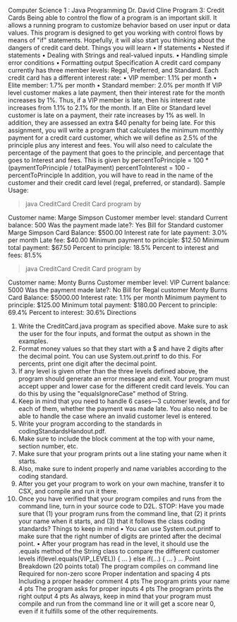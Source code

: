 Computer Science 1 : Java Programming
Dr. David Cline
Program 3: Credit Cards
Being able to control the flow of a program is an important skill. It allows a running program to
customize behavior based on user input or data values. This program is designed to get you working
with control flows by means of "if" statements. Hopefully, it will also start you thinking about the
dangers of credit card debt.
Things you will learn
• If statements
• Nested if statements
• Dealing with Strings and real-valued inputs.
• Handling simple error conditions
• Formatting output
Specification
A credit card company currently has three member levels: Regal, Preferred, and Standard. Each credit
card has a different interest rate:
• VIP member: 1.1% per month
• Elite member: 1.7% per month
• Standard member: 2.0% per month
If VIP level customer makes a late payment, then their interest rate for the month increases by 1%.
Thus, if a VIP member is late, then his interest rate increases from 1.1% to 2.1% for the month.
If an Elite or Standard level customer is late on a payment, their rate increases by 1% as well. In
addition, they are assessed an extra $40 penalty for being late.
For this assignment, you will write a program that calculates the minimum monthly payment for a
credit card customer, which we will define as 2.5% of the principle plus any interest and fees. You will
also need to calculate the percentage of the payment that goes to the principle, and percentage that goes
to Interest and fees. This is given by
percentToPrinciple = 100 * (paymentToPrinciple / totalPayment)
percentToInterest = 100 - percentToPrinciple
In addition, you will have to read in the name of the customer and their credit card level (regal,
preferred, or standard).
Sample Usage:
> java CreditCard
Credit Card program by <Your Name>

Customer name: Marge Simpson
Customer member level: standard
Current balance: 500
Was the payment made late?: Yes
Bill for Standard customer Marge Simpson
Card Balance: $500.00
Interest rate for late payment: 3.0% per month
Late fee: $40.00
Minimum payment to principle: $12.50
Minimum total payment: $67.50
Percent to principle: 18.5%
Percent to interest and fees: 81.5%
> java CreditCard
Credit Card program by <Your Name>

Customer name: Monty Burns
Customer member level: VIP
Current balance: 5000
Was the payment made late?: No
Bill for Regal customer Monty Burns
Card Balance: $5000.00
Interest rate: 1.1% per month
Minimum payment to principle: $125.00
Minimum total payment: $180.00
Percent to principle: 69.4%
Percent to interest: 30.6%
Directions
1. Write the CreditCard.java program as specified above. Make sure to ask the user for the four
inputs, and format the output as shown in the examples.
2. Format money values so that they start with a $ and have 2 digits after the decimal point. You
can use System.out.printf to do this. For percents, print one digit after the decimal point.
3. If any level is given other than the three levels defined above, the program should generate an
error message and exit. Your program must accept upper and lower case for the different credit
card levels. You can do this by using the "equalsIgnoreCase" method of String.
4. Keep in mind that you need to handle 6 cases—3 cutomer levels, and for each of them, whether
the payment was made late. You also need to be able to handle the case where an invalid
customer level is entered.
5. Write your program according to the standards in codingStandardsHandout.pdf.
1. Make sure to include the block comment at the top with your name, section number, etc.
2. Make sure that your program prints out a line stating your name when it starts.
3. Also, make sure to indent properly and name variables according to the coding standard.
6. After you get your program to work on your own machine, transfer it to CSX, and compile and
run it there.
7. Once you have verified that your program compiles and runs from the command line, turn in
your source code to D2L. STOP: Have you made sure that (1) your program runs from the
command line, that (2) it prints your name when it starts, and (3) that it follows the class coding
standards?
Things to keep in mind
• You can use System.out.printf to make sure that the right number of digits are printed after the
decimal point.
• After your program has read in the level, it should use the .equals method of the String class to
compare the different customer levels
 if(level.equals(VIP_LEVEL))
 {
 ...
}
 else if(...)
{
 ...
}
...
Point Breakdown (20 points total)
The program compiles on command line Required for non-zero score
Proper indentation and spacing 4 pts
Including a proper header comment 4 pts
The program prints your name 4 pts
The program asks for proper inputs 4 pts
The program prints the right output 4 pts
As always, keep in mind that your program must compile and run from the command line or it
will get a score near 0, even if it fulfills some of the other requirements.
